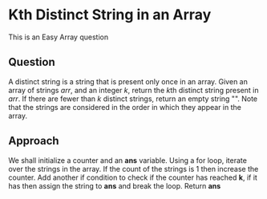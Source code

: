 # Kth Distinct String in an Array

This is an Easy Array question

## Question
A distinct string is a string that is present only once in an array.
Given an array of strings *arr*, and an integer *k*, return the *k*th distinct string present in *arr*. If there are fewer than *k* distinct strings, return an empty string "".
Note that the strings are considered in the order in which they appear in the array.

## Approach
We shall initialize a counter and an **ans** variable.
Using a for loop, iterate over the strings in the array. If the count of the strings is 1 then increase the counter.
Add another if condition to check if the counter has reached **k**, if it has then assign the string to **ans** and break the loop.
Return **ans**
